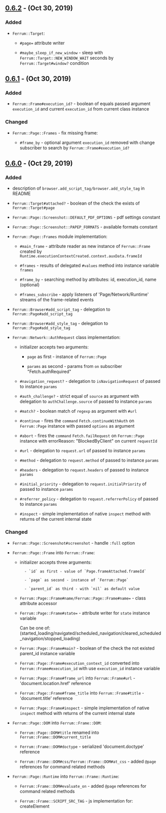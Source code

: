 ## [0.6.2] - (Oct 30, 2019) ##

### Added

- `Ferrum::Target`:

    - `#page=` attribute writer

    - `#maybe_sleep_if_new_window` - sleep with `Ferrum::Target::NEW_WINDOW_WAIT` seconds by `Ferrum::Target#window?` condition

## [0.6.1] - (Oct 30, 2019) ##

### Added

- `Ferrum::Frame#execution_id?` - boolean of equals passed argument `execution_id` and current `execution_id` from current class instance

### Changed

- `Ferrum::Page::Frames` - fix missing frame:

    - `#frame_by` - optional argument `execution_id` removed with change subscriber to search by `Ferrum::Frame#execution_id?`

## [0.6.0] - (Oct 29, 2019) ##

### Added

- description of `browser.add_script_tag/browser.add_style_tag` in README

- `Ferrum::Target#attached?` - boolean of the check the exists of `Ferrum::Target#page`

- `Ferrum::Page::Screenshot::DEFAULT_PDF_OPTIONS` - pdf settings constant

- `Ferrum::Page::Screenshot::PAPEP_FORMATS` - available formats constant

- `Ferrum::Page::Frames` module implementation:

    - `#main_frame` - attribute reader as new instance of `Ferrum::Frame` created by `Runtime.executionContextCreated.context.auxData.frameId`

    - `#frames` - results of delegated `#values` method into instance variable `frames`

    - `#frame_by` - searching method by attributes: id, execution_id, name (optional)

    - `#frames_subscribe` - apply listeners of 'Page/Network/Runtime' streams of the frame-related events

- `Ferrum::Browser#add_script_tag` - delegation to `Ferrum::Page#add_script_tag`

- `Ferrum::Browser#add_style_tag` - delegation to `Ferrum::Page#add_style_tag`

- `Ferrum::Network::AuthRequest` class implementation:

    - initializer accepts two arguments:

        - `page` as first - instance of `Ferrum::Page`

        - `params` as second - params from `on` subscriber "Fetch.authRequired"

    - `#navigation_request?` - delegation to `isNavigationRequest` of passed to instance `params`

    - `#auth_challenge?` - strict equal of `source` as argument with delegation to `authChallenge.source` of passed to instance `params`

    - `#match?` - boolean match of `regexp` as argument with `#url`

    - `#continue` - fires the `command` `Fetch.continueWithAuth` on `Ferrum::Page` instance with passed `options` as argument

    - `#abort` - fires the `command` `Fetch.failRequest` on `Ferrum::Page` instance with errorReason: "BlockedByClient" on current `requestId`

    - `#url` - delegation to `request.url` of passed to instance `params`

    - `#method` - delegation to `request.method` of passed to instance `params`

    - `#headers` - delegation to `request.headers` of passed to instance `params`

    - `#initial_priority` - delegation to `request.initialPriority` of passed to instance `params`

    - `#referrer_policy` - delegation to `request.referrerPolicy` of passed to instance `params`

    - `#inspect` - simple implementation of native `inspect` method with returns of the current internal state

### Changed

- `Ferrum::Page::Screenshot#screenshot` - handle `:full` option

- `Ferrum::Page::Frame` into `Ferrum::Frame`:

    - initializer accepts three arguments:

            - `id` as first - value of `Page.frameAttached.frameId`

            - `page` as second - instance of `Ferrum::Page`

            - `parent_id` as third - with `nil` as default value

    - `Ferrum::Page::Frame#name/Ferrum::Page::Frame#name=` - class attribute accessor

    - `Ferrum::Page::Frame#state=` - attribute writer for `state` instance variable

        Can be one of: (started_loading/navigated/scheduled_navigation/cleared_scheduled_navigation/stopped_loading)

    - `Ferrum::Page::Frame#main?` - boolean of the check the not existed parent_id instance variable

    - `Ferrum::Page::Frame#execution_context_id` converted into `Ferrum::Frame#execution_id` with use `execution_id` instance variable

    - `Ferrum::Page::Frame#frame_url` into `Ferrum::Frame#url` - 'document.location.href' reference

    - `Ferrum::Page::Frame#frame_title` into `Ferrum::Frame#title` - 'document.title' reference

    - `Ferrum::Page::Frame#inspect` - simple implementation of native `inspect` method with returns of the current internal state

- `Ferrum::Page::DOM` into `Ferrum::Frame::DOM`:

    - `Ferrum::Page::DOM#title` renamed into `Ferrum::Frame::DOM#current_title`

    - `Ferrum::Frame::DOM#doctype` - serialized 'document.doctype' reference

    - `Ferrum::Frame::DOM#css/Ferrum::Frame::DOM#at_css` - added `@page` references for command related methods

- `Ferrum::Page::Runtime` into `Ferrum::Frame::Runtime`:

    - `Ferrum::Frame::DOM#evaluate_on` - added `@page` references for command related methods

    - `Ferrum::Frame::SCRIPT_SRC_TAG` - js implementation for: createElement <script>, fil in `src` with appendChild into document.head

    - `Ferrum::Frame::SCRIPT_TEXT_TAG` - js implementation for: createElement <script>, fil in `text` with appendChild into document.head

    - `Ferrum::Frame::STYLE_TAG` - js implementation for: createElement <style> with appendChild into document.head

    - `Ferrum::Frame::LINK_TAG` - js implementation for: createElement <link>, fil in `href` with appendChild into document.head

    - `Ferrum::Frame::Runtime#add_script_tag` - fires `evaluate_async` with passed args: url, path, content, type: "text/javascript"

    - `Ferrum::Frame::Runtime#add_style_tag` - fires `evaluate_async` with passed args: url, path, content

- `Ferrum::Network` - switch from deprecated `Network.continueInterceptedRequest` to `Fetch.continueRequest`

- `Ferrum::Network::Exchange`:

    - first argument `page` for initialize with fill `page` instance variable

    - `#build_response` - fix arguments for `Network::Response.new`

    - `#inspect` - simple implementation of native `inspect` method with returns of the current internal state

- `Ferrum::Network::InterceptedRequest`:

    - `#interception_id` into `#request_id` as `requestId` reference on passed `params`

    - `#respond` - the `custom request fulfilment support` implementation by fires the `command` `Fetch.failRequest` on `Ferrum::Page` instance with passed `options` as argument

- `Ferrum::Network::Response`:

    - first argument `page` for initialize with fill `page` instance variable

    - `#body` - implementation of ability to get response body by fires the `command` `Network.getResponseBody` on `Ferrum::Page` instance with on specific `requestId`

    - `#main?` - boolean of equals `page.network.response` and current class instance

    - `#==` - boolean of equals passed argument object.id and current `requestId` from `params` instance variable

    - `#inspect` - simple implementation of native `inspect` method with returns of the current internal state

- `Ferrum::Node`:

    - replaced first argument `page` into `frame` / `page` instance variable initialized as `frame.page`

    - `#frame_id` - delegation to `frameId` of passed to instance `description`

    - `#frame` - instance of frame from `page` instance found by `#frame_id`

- `Ferrum::Page::Event` - add frames implementation:

    - `event/document_id` attribute readers

    - `#subscribe` listeners replaced with `#frames_subscribe` from included `Ferrum::Page::Frames` instance

    - `#resize` - evaluate JS: document.documentElement.scrollWidth, document.documentElement.scrollHeight for fullscreen case

### Removed

- `Ferrum::Page`

    - `#frame_name`

    - `#frame_url`, with delegated `Ferrum::Browser#frame_url`

    - `#frame_title`, with delegated `Ferrum::Browser#frame_title`

    - `#within_frame`, with delegated `Ferrum::Browser#within_frame`

- `Ferrum::Page::Event`:

    - include DOM, Runtime, Frame

    - `waiting_frames` instance variable

    - `frame_stack` instance variable

## [0.5.0] - (Sep 27, 2019) ##

### Added

- description of `Thread safety` approach section in README

- `Ferrum::NoSuchTargetError`

- `Ferrum::Network::Request#url_fragment` - delegation to `urlFragment` of instance `request`

- The removing of temporary directory on `Ferrum::Browser::Process#stop`:

    `Ferrum::Browser::Process.directory_remover` proc for remove entry with the passed path to the temporary directory as an argument

- `Ferrum::Page#viewport_size` - evaluates JS: `innerWidth` and `innerHeight` values on `window` object

- `Ferrum::Page#document_size` - evaluates JS: `offsetWidth` and `offsetHeight` values on `document.documentElement` object

- `Ferrum::Browser#viewport_size` - delegation to `Ferrum::Page#viewport_size`

- `Ferrum::Context` class implementation:

    - initializer accepts three arguments:

        - `browser` as first - instance of `Ferrum::Browser`

        - `contexts` as second - instance of `Ferrum::Contexts`

        - `id` as third - the value of browser command: `Target.createBrowserContext.browserContextId`

    - includes `id` attribute reader - the passed argument: `id`

    - includes `targets` attribute reader - the thread safe instance of hash

    - includes `pendings` attribute reader - the thread safe instance of mutable variable

    - includes `POSITION` constant - the freeze array of `first` `last` symbols

    - `#default_target` - memoization of `#create_target` result

    - `#create_target` - assigns `target.id` as fetch of `targetId` from `Target.createTarget` with assign `target` from `targetInfo`

    - `#page` - delegation to `default_target` of `Ferrum::Context`

    - `#pages` - delegations to `page`'s taken from `Ferrum::Context#targets` as `values`

    - `#windows` - delegations to `page`'s taken from `Ferrum::Context#targets` as `values` with `window?` truthy condition

        takes `position` as first argument and optional second argument `size` with `1` as default value

        may raise `ArgumentError` on the passed `position` which not included into `Ferrum::Context::POSITION` constant values

    - `#create_page` - delegation to `target` with the `target` recreation by `Ferrum::Context#create_target`

    - `#add_target` - creates new instance of `Ferrum::Target` with fill by `Ferrum::Target.window?` condition of:

        `targets` instance variable on `id` or `pendings` instance variable as replace of `@value`

    - `#update_target` - updates specific `target` in `targets` instance variable by `target_id` and `params` which are passed as arguments

    - `#delete_target` - deletes from `targets` instance variable by passed `target_id` as argument

    - `#dispose` - disposes from `contexts` instance variable by passed `id` as attribute reader

    - `#inspect` - simple implementation of native `inspect` method with returns of the current internal state

- `Ferrum::Target` class implementation:

    - initializer accepts two arguments:

        - `browser` as first - instance of `Ferrum::Browser`

        - `params` as second (optional) - instance of `Ferrum::Contexts`

    - `#update` - attribute writer for `params` instance variable by passed `params` as one argument

    - `#page` - new instance of `Ferrum::Page` created for specific `targetId`

    - `#window?` - boolean of the check the exists of `Ferrum::Target#opener_id`

    - `#id` - delegation to `targetId` of passed to instance `params`

    - `#type` - delegation to `type` of passed to instance `params`

    - `#title` - delegation to `title` of passed to instance `params`

    - `#url` - delegation to `url` of passed to instance `params`

    - `#opener_id` - delegation to `openerId` of passed to instance `params`

    - `#context_id` - delegation to `browserContextId` of passed to instance `params`

- `Ferrum::Contexts` class implementation: (subscriber on `Target.targetCreated`)

    - initializer accepts `browser` as the one argument

    - includes `contexts` attribute reader - the thread safe instance of hash

    - `#default_context` - memoization of `#create` result

    - `#find_by` - finding the last match in `contexts` instance variable by match of passed `target_id` into `targets.keys`

        required `target_id: value` argument

        returns `nil` on the not-matched case

    - `#create` - assigns new instance of `Ferrum::Context` with fetched `browserContextId` from `Target.createBrowserContext` into `contexts` instance variable

        returns the created instance of `Ferrum::Context`

    - `#dispose` - removes specific `context` from `contexts` instance variable by passed `context_id` with fires `Target.disposeBrowserContext` browser command

        returns `true` boolean on the success dispose

    - `#reset` - nullify the `default_context` instance variable and fires the `dispose` method on each `context` in `contexts` instance variable

- `Ferrum::Browser#contexts` - reader of `Ferrum::Contexts` instance:

- `Ferrum::Browser#default_context` - delegation to `Ferrum::Browser#contexts`

- the delegation to `Ferrum::Browser#default_context`:

    - `Ferrum::Browser#create_target`

    - `Ferrum::Browser#create_page`

    - `Ferrum::Browser#pages`

    - `Ferrum::Browser#windows`

### Changed

- `Ferrum::NoSuchWindowError` into `NoSuchPageError`

- `Ferrum::Page::NEW_WINDOW_WAIT` moved as unchanged to `Ferrum::Target`

- `Ferrum::Browser#page` - the delegation from `Ferrum::Browser#targets` to `Ferrum::Browser#default_context`

- `Ferrum::Browser#page` - from the instance of `Ferrum::Browser#targets` into delegation to `Ferrum::Browser#default_context`

### Removed

- `Ferrum::EmptyTargetsError`

- the `hack` to handle `new window` which doesn't have events at all by `Ferrum::Page#session_id` with `Target.attachToTarget` and `Target.detachFromTarget` usage

- `Ferrum::Page#close_connection` - the logic is moved to `Ferrum::Page#close` directly

- the third argument (`new_window = false`) for `Ferrum::Page` initializer

- `Ferrum::Targets` class with the delegations to `Ferrum::Targets` instance in `Ferrum::Browser` instance:

    - `Ferrum::Browser#window_handle`

    - `Ferrum::Browser#window_handles`

    - `Ferrum::Browser#switch_to_window`

    - `Ferrum::Browser#open_new_window`

    - `Ferrum::Browser#close_window`

    - `Ferrum::Browser#within_window`

## [0.4.0] - (Sep 17, 2019) ##

### Added

- `Ferrum::Network` module - moved logic from `Ferrum::Page::Net` with addition changes

- `Ferrum::Browser#network` - instance of `Ferrum::Network` from delegated `Ferrum::Page` instance

- `Ferrum::Network#request` & `Ferrum::Network#response` - delegation to `Network::Exchange` instance

- `Ferrum::Network#first_by` / `Ferrum::Network#last_by` - implemented searching by passed request_id in `Network::Exchange` instance

- `Ferrum::Browser#traffic` delegation to `Ferrum::Network` of `Network::Exchange` instances

- `Ferrum::Network::Exchange` - simple request/response constructor with monitoring

    - `#build_request` - instance of `Network::Request` with passed params

    - `#build_response` - instance of `Network::Response` with passed params

    - `#build_error` - instance of `Network::Error` with passed params

    - `#navigation_request?` - the request verification on document by passed frame_id

    - `#blocked?` - boolean which becomes true when no the constructed response

    - `#to_a` - returns array of constructed request/response/error instances

- `Ferrum::Network::Request#type` - delegation to `type` of passed to instance params

- `Ferrum::Network::Request#type?` - boolean compare with `type` of instance with passed type as argument

- `Ferrum::Network::Request#frame_id` - delegation to `frameId` of passed to instance params

- `Ferrum::Network::InterceptedRequest#abort` - fires `continue` method of instance with `errorReason` as `Aborted`

- `Ferrum::Network::InterceptedRequest#inspect` - simple implementation of native `inspect` method with returns of the current internal state

- `Ferrum::Page::Frame#frame_id` - reader to public available of `frameId` by `Ferrum::Page#frame_id`

### Changed

- description of `Network/Authorization/Interception` sections in README

- `Ferrum::Browser#screenshot` & `Ferrum::Browser#pdf` methods are returns bin when no path is given

- `Ferrum::Browser#status` delegated to `Ferrum::Network`

- `Ferrum::Browser#authorize` delegated to `Ferrum::Network`

- `Ferrum::Network` module into `class` approach for `InterceptedRequest/Request/Response/Error` classes

- `Ferrum::Browser#intercept_request` into `Ferrum::Network#intercept`

- `Ferrum::Browser#subscribe` into `Ferrum::Network#subscribe` with public available

- `Ferrum::Browser#authorized_response` into `Ferrum::Network#authorized_response` with public available

- `Ferrum::Browser#clear_memory_cache` & `Ferrum::Browser#clear_network_traffic`

    merged to `Ferrum::Network#clear` with addition of `traffic` clear by the argument as symbol type of `traffic/cache`

- `Ferrum::Network::Request#time` - use `wallTime` params fir time detection

- `body_size` attribute writer of `Ferrum::Network::Response` with reduce of size on headers_size

    to handle `encodedDataLength` when `Network.responseReceived` is not dispatched

### Removed

- `Ferrum::Network::Response#redirect_url`

- `Ferrum::Page::Net`

- `Ferrum::Browser#abort_request`

- `Ferrum::Browser#continue_request`

- `Ferrum::Browser#response_headers`

- `Ferrum::Browser#network_traffic`

- `Ferrum::Network::InterceptedRequest#is_navigation_request=` (attribute writer)

## [0.3.0] - (Sep 12, 2019) ##

### Added

- CI build by TravisCI for ruby versions: `2.3/2.4/2.5/2.6/jruby-9.2.8.0`

- fix specs with support of MacOS time formats

- `Ferrum::Mouse::CLICK_WAIT` as `FERRUM_CLICK_WAIT` `ENV-var` with `0.1` as default value

- `Ferrum::Browser#authorize` option `:type` with valid values `:server` (by default), `:proxy`

- Logo :tada:

- `Ferrum::Node#inner_text` - evaluates JS: `this.innerText` on Node instance

- `Ferrum::Page::Runtime::INTERMITTENT_ATTEMPTS` as `FERRUM_INTERMITTENT_ATTEMPTS` `ENV-var` with `6` as default value

- `Ferrum::Page::Runtime::INTERMITTENT_SLEEP` as `FERRUM_INTERMITTENT_SLEEP` `ENV-var` with `0.1` as default value

- `Ferrum::Page#on` getting the `name` as option with `:dialog/:request_intercepted` cases & `block` as last argument

- `Ferrum::Browser#on` - delegated actions to `Ferrum::Page` instance

- `Ferrum::Dialog` object to handle JavaScript Dialog's

    - required `page, params` as init arguments

    - `#accept` fires JS: `Page.handleJavaScriptDialog` as command on provided `Ferrum::Page` instance with options which included `accept: true`

    - `#dismiss` fires JS: `Page.handleJavaScriptDialog` as command on provided `Ferrum::Page` instance with `accept: false`

    - `#match?` compare message by passed regexp

    - description of `Dialog` feature in README

- `Ferrum::Page::Event` extend of `Concurrent::Event` with implementation of `reset/wait` fix

    - implement `Ferrum::Page::Event#iteration` to reuse `synchronize` block on `@iteration` value of `Concurrent::Event`

    - redefinition of `Concurrent::Event#reset` - increase `@iteration` outside of `if @set` block

- `FERRUM_PROCESS_TIMEOUT` `ENV-var` as `Ferrum::Browser::Process::PROCESS_TIMEOUT` with `2` as default value

- Elapsed time implementation:

    - `Ferrum::Browser::Process::WAIT_KILLED` with `0.05`

    - `Ferrum.monotonic_time` - delegation to `Concurrent` object

    - `Ferrum.started` - class variable `@@started` as `monotonic_time`

    - `Ferrum.elapsed_time` - a difference of `monotonic_time` as minuend and passed time as argument or `@@started` as subtrahend

    - `Ferrum.timeout?` - boolean compare passed values `(start, timeout)` by `elapsed_time`

- JRuby support by replaces of `::Process::CLOCK_MONOTONIC` usages according to `Elapsed-time` implementation

### Changed

- fix globally changing of Thread behaviour on options `abort_on_exception/report_on_exception`

- `Ferrum::Page::Input#find_position` into `Ferrum::Node#find_position`

- `Ferrum::Browser#scroll_to` into `Ferrum::Mouse#scroll_to`

- option `:timeout` into `:wait` for `Ferrum::Page#command` / `Ferrum::Mouse#click`

- description of `Authorization` options in README

- `Ferrum::Page::Net#intercept_request` block as last argument into `Ferrum::Page::Net#on(:request_intercepted)` with passed block

- `Ferrum::Browser::TIMEOUT` into `Ferrum::Browser::DEFAULT_TIMEOUT` as `FERRUM_DEFAULT_TIMEOUT` `ENV-var` with `5` as default value

- usage of `Concurrent::Event` into `Ferrum::Page::Event` as `@event` of `Ferrum::Page` instance

- `Ferrum::Page::NEW_WINDOW_BUG_SLEEP` into `Ferrum::Page::NEW_WINDOW_WAIT` as `FERRUM_NEW_WINDOW_WAIT` `ENV-var` with `0.3` as default value

### Removed

- `Ferrum::Page::Input`

- `Ferrum::Browser#proxy_authorize` / `Ferrum::Page::Net#proxy_authorize`

- `Ferrum::ModalNotFoundError`

- `Ferrum::Page#reset_modals` with delegation to `Ferrum::Browser`

- `Ferrum::Page#find_modal` with delegation to `Ferrum::Browser`

- `Ferrum::Page#accept_prompt` with delegation to `Ferrum::Browser`

- `Ferrum::Page#dismiss_confirm` with delegation to `Ferrum::Browser`

- `Ferrum::Page#accept_confirm` with delegation to `Ferrum::Browser`

- `Ferrum::Browser#on_request_intercepted`

## [0.2.1] - (Sep 5, 2019) ##

### Added

- handle `EOFError/Errno::ECONNRESET/Errno::EPIPE` errors with rescue

- description options of `Customization` in README

### Changed

- increased `Browser::Process::PROCESS_TIMEOUT` constant by 1

- `Ferrum::Network::InterceptedRequest#match?` to handle cases for `Ruby 2.3` and less

## [0.2.0] - (Sep 3, 2019) ##

### Added

- snippet examples of the actions in README

- `Ferrum::Node#focus` - fires the `command` `DOM.focus` on `Ferrum::Page` instance

- `Ferrum::Node#blur` - evaluates JS: `this.blur()` on `Ferrum::Page` instance

- `Ferrum::Node#click` - fires the native `click` on `Ferrum::Page` instance

- usage of `FERRUM_INTERMITTENT_ATTEMPTS` `ENV-var` on the rescue of runtime intermittent error

- implementation's of `Ferrum::Page::DOM#xpath` & `Ferrum::Page::DOM#at_xpath`

- `Ferrum.with_attempts` - retry attempt with the sleep on the block passed as an argument

- `Ferrum::NoExecutionContextError` - raises when there's no `context` available

- `Ferrum::Node#attribute` - evaluates JS: `this.getAttribute` with passed `name`

- `Ferrum::Mouse` - dedicated class of `mouse` actions: `click/down/up/move`

- `Ferrum::Browser#mouse` - delegated actions to `Ferrum::Mouse` instance extracted from `Ferrum::Page::Input`

- `Ferrum::Page::Input#find_position` - usage of `DOM.getContentQuads` to find position of node by `top/left`

- `Ferrum::Keyboard` - dedicated class of `keyboard` actions: `down/up/type/modifiers`

- `Ferrum::Browser#keyboard` - delegated actions to `Ferrum::Keyboard` instance extracted from `Ferrum::Page::Input`

- `Ferrum::Headers` dedicated class of headers manager with `get/set/clear/add` actions which delegated to `Ferrum::Page` instance

- `Ferrum::Cookies` dedicated class which includes logic from `Ferrum::Browser::API::Cookie` & `Ferrum::Cookie` with actions: `all/[]/set/remove/clear`

- `Ferrum::Page#cookies` - delegated actions to `Ferrum::Cookies` instance

- `Ferrum::Page::Screenshot` module with methods `screenshot/pdf` implemented by commands `Page.captureScreenshot/Page.printToPDF`

- `Ferrum::Browser#screenshot` - delegated actions to `Page::Screenshot` module

- `Ferrum::Network::InterceptedRequest` class with methods: `auth_challenge?/match?/abort/continue/url/method/headers/initial_priority/referrer_policy`

- `Ferrum::Browser#intercept_request` - method with delegated to `Ferrum::Page::Net` which sets pattern into `Network.setRequestInterception`

- `Ferrum::Browser#on_request_intercepted` - method with delegated to `Ferrum::Page::Net` which applies passed block

- `Ferrum::Browser#abort_request` - method with delegated to `Ferrum::Page::Net` which stops request by passed interception_id

### Changed

- `Ferrum::Page::Input#send_keys` into `Ferrum::Page::Input#type`

- `Ferrum::DeadBrowser` into `Ferrum::DeadBrowserError`

- `Ferrum::ModalNotFound` into `Ferrum::ModalNotFoundError`

- `Ferrum::StatusFailError` into `Ferrum::StatusError`

- `Ferrum::NodeError` into `Ferrum::NodeNotFoundError`

- `Ferrum::Page#go_back` into `Ferrum::Page#back`

- `Ferrum::Page#go_forward` into `Ferrum::Page#forward`

- `Ferrum::Page::Dom#property` into `Ferrum::Page#property`

- `Ferrum::Page::Dom#select_file` into `Ferrum::Page#select_file`

- `Ferrum::Node::#click` getting the `mode` argument as option with `right/double/left` cases

- `Ferrum::Page::Frame#switch_to_frame` into `Ferrum::Page::Frame#within_frame` with added case of `ArgumentError`

### Removed

- `Ferrum::ObsoleteNode` error

- `Ferrum::FrameNotFound` error

- `Ferrum::Page::Input#set`

- `Ferrum::Page::Input#select`

- `Ferrum::Node::#attributes`

- `Ferrum::Node::#[]`

- `Ferrum::Node::#select_option`

- `Ferrum::Node::#unselect_option`

- `Ferrum::Node::#visible?`

- `Ferrum::Node::#checked?`

- `Ferrum::Node::#selected?`

- `Ferrum::Node::#disabled?`

- `Ferrum::Node::#path`

- `Ferrum::Node::#right_click`

- `Ferrum::Node::#double_click`

- `Ferrum::Page::Input#type`

- `Ferrum::Page::Input#generate_modifiers`

- `Ferrum::Browser::API` - `Header, Cookie, Screenshot, Intercept`

- `Ferrum::Browser#set_overrides`

- `Ferrum::Browser#url_whitelist`

- `Ferrum::Browser#url_blacklist`

## [0.1.2] - (Aug 27, 2019) ##

### Added

- catch of the intermittent errors inside of `evaluate's` methods

- `Ferrum::Page::Runtime#evaluate_on` - fires `Runtime.callFunctionOn` command with `functionDeclaration` on `Ferrum::Page`

### Removed

- `Ferrum::Page::Runtime#evaluate_in`

## [0.1.1] - (Aug 26, 2019) ##

### Added

- stringify the `url` which passed to `Ferrum::Page#goto`

## [0.1.0] - (Aug 26, 2019) ##

### Added

- fires the `Ferrum::NodeError` on zero of `node_id`

### Changed

- basic description in README

## [0.1.0.alpha] - (Aug 2, 2019) ##

### Added

- Initial implementation

    #### Modules:

    - `Ferrum`

    - `Ferrum::Network` - simple requests/responses data store

    #### Classes:

    - `Ferrum::Browser` - basic command interface

    - `Ferrum::Cookie` - simple store of the cookie attributes

    - `Ferrum::Node` - abstract level of DOM-node with basic methods

    - `Ferrum::Page` - basic object of the command references, which included `DOM`, network and browser logic

    - `Ferrum::Targets` - initialize of the `window` manager with a clean browser state

    - classes of errors with a description of specific raises reasons

[0.6.2]: https://github.com/rubycdp/ferrum/compare/v0.6.1...v0.6.2
[0.6.1]: https://github.com/rubycdp/ferrum/compare/v0.6...v0.6.1
[0.6.0]: https://github.com/rubycdp/ferrum/compare/v0.5...v0.6
[0.5.0]: https://github.com/rubycdp/ferrum/compare/v0.4...v0.5
[0.4.0]: https://github.com/rubycdp/ferrum/compare/v0.3...v0.4
[0.3.0]: https://github.com/rubycdp/ferrum/compare/v0.2.1...v0.3
[0.2.1]: https://github.com/rubycdp/ferrum/compare/v0.2...v0.2.1
[0.2.0]: https://github.com/rubycdp/ferrum/compare/v0.1.2...v0.2
[0.1.2]: https://github.com/rubycdp/ferrum/compare/v0.1.1...v0.1.2
[0.1.1]: https://github.com/rubycdp/ferrum/compare/v0.1.0...v0.1.1
[0.1.0]: https://github.com/rubycdp/ferrum/compare/v0.1.0.alpha...v0.1.0
[0.1.0.alpha]: https://github.com/rubycdp/ferrum/releases/tag/v0.1.0.alpha
